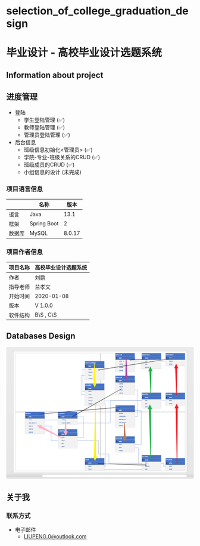 # selection_of_college_graduation_design
# 毕业设计 - 高校毕业设计选题系统

## Information about project

## 进度管理

* 登陆
  *   学生登陆管理 (✅)
  *   教师登陆管理 (✅)
  *   管理员登陆管理 (✅)
* 后台信息
  *   班级信息初始化<管理员> (✅)
  *   学院-专业-班级关系的CRUD (✅)
  *   班级成员的CRUD (✅)
  *   小组信息的设计 (未完成)

### 项目语言信息

|  | 名称 | 版本 |
| --- | --- | --- |
| 语言 | Java | 13.1 |
| 框架 | Spring Boot | 2 |
| 数据库 | MySQL | 8.0.17 |


### 项目作者信息



| 项目名称 | 高校毕业设计选题系统 |
| --- | --- |
| 作者 | 刘鹏 |
| 指导老师 | 兰孝文 |
| 开始时间 | 2020-01-08 |
| 版本 | V 1.0.0 |
| 软件结构 | B\S , C\S |

## Databases Design

![](readmeImage/image01.png)

## 关于我

### 联系方式

* 电子邮件
    * LIUPENG.0@outlook.com
    
    